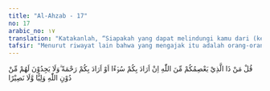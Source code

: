 ```yaml
---
title: "Al-Ahzab - 17"
no: 17
arabic_no: ١٧
translation: "Katakanlah, “Siapakah yang dapat melindungi kamu dari (ketentuan) Allah jika Dia menghendaki bencana atasmu atau menghendaki rahmat untuk dirimu?” Mereka itu tidak akan mendapatkan pelindung dan penolong selain Allah."
tafsir: "Menurut riwayat lain bahwa yang mengajak itu adalah orang-orang Yahudi. Mereka mengajak orang-orang munafik menghindarkan diri dari Nabi dan orang-orang Muslimin dengan mengatakan, \"Apabila Abu Sufyan menang, tentulah Muhammad dan pengikut-pengikutnya akan dibinasakan semuanya.\" Karena itu turunlah ayat ini.\n\nPada ayat ini, Allah memerintahkan kepada Nabi Muhammad untuk menjawab perkataan orang-orang yang mengatakan bahwa mereka akan selamat bila mereka meninggalkan medan pertempuran. Allah berfirman, \"Tidak seorang pun di antara kamu yang sanggup menghindarkan diri dari pembunuhan atau kesengsaraan jika Allah telah menetapkannya. Demikian pula, tidak seorang pun yang dapat mendatangkan sesuatu kebaikan kepada seseorang jika Allah tidak menghendakinya. Manfaat dan kemelaratan itu hanya Allah yang menetapkannya, tidak seorang pun yang sanggup mengganti atau mengubahnya. Oleh karena itu, orang-orang munafik dan Yahudi yang mengkhianati Nabi tidak akan mendapatkan orang yang dapat menolong dan mengelakkan bencana yang akan menimpa mereka.\n\nMenurut suatu riwayat, 'Abdullah bin Ubay dan kawan-kawannya, orang-orang munafik dan Yahudi berkata kepada kaum Muslimin, \"Muhammad dan pengikut-pengikutnya sangat sedikit jika dibandingkan dengan jumlah kaum Quraisy dan sekutu-sekutunya. Oleh karena itu, mereka pasti binasa, dan marilah kita menjauhkan diri dari padanya.\""
---
```


قُلْ مَنْ ذَا الَّذِيْ يَعْصِمُكُمْ مِّنَ اللّٰهِ اِنْ اَرَادَ بِكُمْ سُوْۤءًا اَوْ اَرَادَ بِكُمْ رَحْمَةً ۗوَلَا يَجِدُوْنَ لَهُمْ مِّنْ دُوْنِ اللّٰهِ وَلِيًّا وَّلَا نَصِيْرًا
